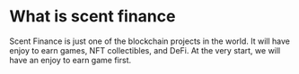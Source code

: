 # What is scent finance

Scent Finance is just one of the blockchain projects in the world. It will have enjoy to earn games, NFT collectibles, and DeFi. At the very start, we will have an enjoy to earn game first.
